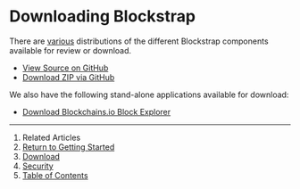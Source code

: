 Downloading Blockstrap
======================

There are [various](http://github.com/blockstrap) distributions of the different Blockstrap components available for review or download.

* [View Source on GitHub](http://github.com/blockstrap/framework/)
* [Download ZIP via GitHub](https://github.com/blockstrap/framework/archive/master.zip)

We also have the following stand-alone applications available for download:

* [Download Blockchains.io Block Explorer](https://github.com/blockstrap/blockchains.io/archive/master.zip)

--------------------------------------------------------------------------------

1. Related Articles
2. [Return to Getting Started](../../started/)
3. [Download](../download/)
4. [Security](../security/)
5. [Table of Contents](../../../)
